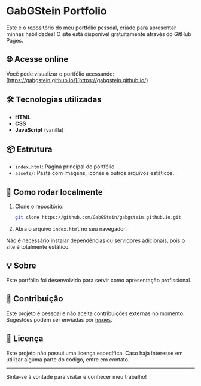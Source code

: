 # GabGStein Portfolio

Este é o repositório do meu portfólio pessoal, criado para apresentar minhas habilidades! O site está disponível gratuitamente através do GitHub Pages.

## 🌐 Acesse online

Você pode visualizar o portfólio acessando:  
[https://gabgstein.github.io/](https://gabgstein.github.io/)

## 🛠️ Tecnologias utilizadas

- **HTML**
- **CSS**
- **JavaScript** (vanilla)

## 📦 Estrutura

- `index.html`: Página principal do portfólio.
- `assets/`: Pasta com imagens, ícones e outros arquivos estáticos.

## 🚀 Como rodar localmente

1. Clone o repositório:
   ```bash
   git clone https://github.com/GabGStein/gabgstein.github.io.git
   ```
2. Abra o arquivo `index.html` no seu navegador.

Não é necessário instalar dependências ou servidores adicionais, pois o site é totalmente estático.

## 💡 Sobre

Este portfólio foi desenvolvido para servir como apresentação profissional.

## 🤝 Contribuição

Este projeto é pessoal e não aceita contribuições externas no momento. Sugestões podem ser enviadas por [issues](https://github.com/GabGStein/gabgstein.github.io/issues).

## 📄 Licença

Este projeto não possui uma licença específica. Caso haja interesse em utilizar alguma parte do código, entre em contato.

---

Sinta-se à vontade para visitar e conhecer meu trabalho!

